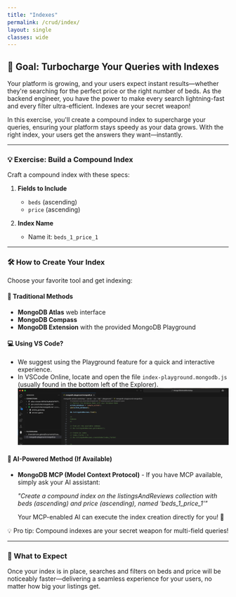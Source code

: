 ```yaml
---
title: "Indexes"
permalink: /crud/index/
layout: single
classes: wide
---
```


## 🚀 Goal: Turbocharge Your Queries with Indexes

Your platform is growing, and your users expect instant results—whether they're searching for the perfect price or the right number of beds. As the backend engineer, you have the power to make every search lightning-fast and every filter ultra-efficient. Indexes are your secret weapon!

In this exercise, you'll create a compound index to supercharge your queries, ensuring your platform stays speedy as your data grows. With the right index, your users get the answers they want—instantly.

---

### 💡 Exercise: Build a Compound Index

Craft a compound index with these specs:

1. **Fields to Include**
   - `beds` (ascending)
   - `price` (ascending)

2. **Index Name**
   - Name it: `beds_1_price_1`

---

### 🛠️ How to Create Your Index

Choose your favorite tool and get indexing:

#### 🎯 **Traditional Methods**
- **MongoDB Atlas** web interface
- **MongoDB Compass**
- **MongoDB Extension** with the provided MongoDB Playground

#### 💻 **Using VS Code?**
- We suggest using the Playground feature for a quick and interactive experience.
- In VSCode Online, locate and open the file `index-playground.mongodb.js` (usually found in the bottom left of the Explorer).
  ![MongoDB Playground](../../assets/images/playground.png)

#### 🤖 **AI-Powered Method (If Available)**
- **MongoDB MCP (Model Context Protocol)** - If you have MCP available, simply ask your AI assistant:
  
  *"Create a compound index on the listingsAndReviews collection with beds (ascending) and price (ascending), named 'beds_1_price_1'"*
  
  Your MCP-enabled AI can execute the index creation directly for you! 🚀

💡 Pro tip: Compound indexes are your secret weapon for multi-field queries!

---

### 🚦 What to Expect

Once your index is in place, searches and filters on beds and price will be noticeably faster—delivering a seamless experience for your users, no matter how big your listings get.
